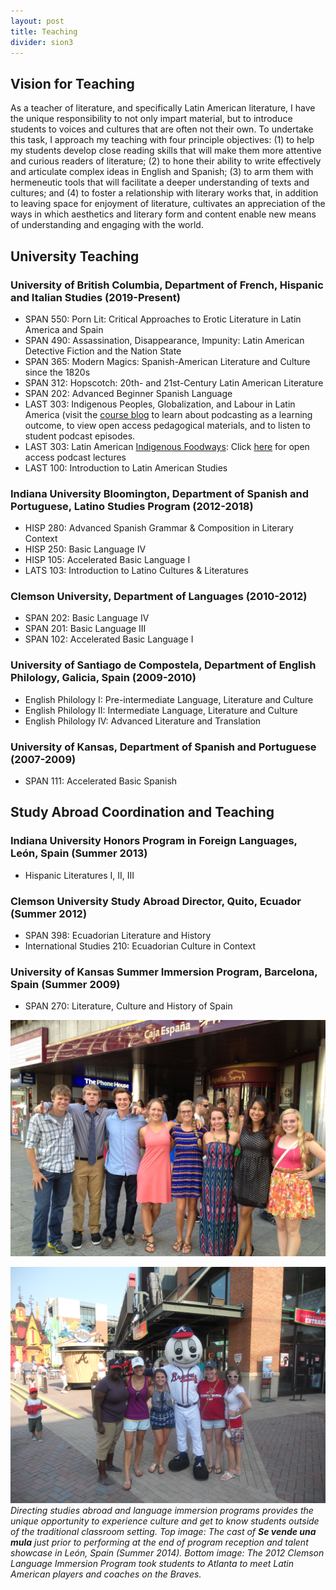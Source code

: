 ```yaml
---
layout: post
title: Teaching
divider: sion3
---
```


## Vision for Teaching

As a teacher of literature, and specifically Latin American literature, I have the unique responsibility to not only impart material, 
but to introduce students to voices and cultures that are often not their own. To undertake this task, I approach my teaching with four 
principle objectives: (1) to help my students develop close reading skills that will make them more attentive and curious readers of 
literature; (2) to hone their ability to write effectively and articulate complex ideas in English and Spanish; (3) to arm them with 
hermeneutic tools that will facilitate a deeper understanding of texts and cultures; and (4) to foster a relationship with literary 
works that, in addition to leaving space for enjoyment of literature, cultivates an appreciation of the ways in which aesthetics and 
literary form and content enable new means of understanding and engaging with the world.

## University Teaching

### University of British Columbia, Department of French, Hispanic and Italian Studies (2019-Present)
* SPAN 550: Porn Lit: Critical Approaches to Erotic Literature in Latin America and Spain
* SPAN 490: Assassination, Disappearance, Impunity: Latin American Detective Fiction and the Nation State
* SPAN 365: Modern Magics: Spanish-American Literature and Culture since the 1820s
* SPAN 312: Hopscotch: 20th- and 21st-Century Latin American Literature
* SPAN 202: Advanced Beginner Spanish Language
* LAST 303: Indigenous Peoples, Globalization, and Labour in Latin America (visit the [course blog](https://blogs.ubc.ca/indigenouslabour/) to learn about podcasting as a learning outcome, to view open access pedagogical materials, and to listen to student podcast episodes.
* LAST 303: Latin American [Indigenous Foodways](https://blogs.ubc.ca/course0935bb2c1345dfa4e91d0701421d97f5c03a0045/): Click [here](https://blogs.ubc.ca/course0935bb2c1345dfa4e91d0701421d97f5c03a0045/category/lecture/) for open access podcast lectures
* LAST 100: Introduction to Latin American Studies

### Indiana University Bloomington, Department of Spanish and Portuguese, Latino Studies Program (2012-2018)
* HISP 280: Advanced Spanish Grammar & Composition in Literary Context
* HISP 250: Basic Language IV 
* HISP 105: Accelerated Basic Language I 
* LATS 103: Introduction to Latino Cultures & Literatures

### Clemson University, Department of Languages (2010-2012)
* SPAN 202: Basic Language IV 
* SPAN 201: Basic Language III
* SPAN 102: Accelerated Basic Language I

### University of Santiago de Compostela, Department of English Philology, Galicia, Spain (2009-2010)
* English Philology I: Pre-intermediate Language, Literature and Culture
* English Philology II: Intermediate Language, Literature and Culture
* English Philology IV: Advanced Literature and Translation 

### University of Kansas, Department of Spanish and Portuguese (2007-2009)
* SPAN 111: Accelerated Basic Spanish


## Study Abroad Coordination and Teaching
### Indiana University Honors Program in Foreign Languages, León, Spain (Summer 2013)
* Hispanic Literatures I, II, III

### Clemson University Study Abroad Director, Quito, Ecuador (Summer 2012)
* SPAN 398: Ecuadorian Literature and History 
* International Studies 210: Ecuadorian Culture in Context

### University of Kansas Summer Immersion Program, Barcelona, Spain (Summer 2009)
* SPAN 270: Literature, Culture and History of Spain

![](assets/images/SpainMula.jpg)

![](assets/images/MascotaBraves.jpg)
_Directing studies abroad and language immersion programs provides the unique opportunity to experience culture and get to know students outside of the traditional classroom setting. Top image: The cast of **Se vende una mula** just prior to performing at the end of program reception and talent showcase in León, Spain (Summer 2014). Bottom image: The 2012 Clemson Language Immersion Program took students to Atlanta to meet Latin American players and coaches on the Braves._
